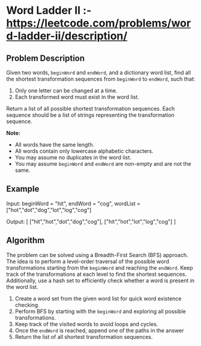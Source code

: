 # Word Ladder II :- https://leetcode.com/problems/word-ladder-ii/description/

## Problem Description

Given two words, `beginWord` and `endWord`, and a dictionary word list, find all the shortest transformation sequences from `beginWord` to `endWord`, such that:

1. Only one letter can be changed at a time.
2. Each transformed word must exist in the word list.

Return a list of all possible shortest transformation sequences. Each sequence should be a list of strings representing the transformation sequence.

**Note:**
- All words have the same length.
- All words contain only lowercase alphabetic characters.
- You may assume no duplicates in the word list.
- You may assume `beginWord` and `endWord` are non-empty and are not the same.

## Example

Input:
beginWord = "hit",
endWord = "cog",
wordList = ["hot","dot","dog","lot","log","cog"]

Output:
[
  ["hit","hot","dot","dog","cog"],
  ["hit","hot","lot","log","cog"]
]

## Algorithm

The problem can be solved using a Breadth-First Search (BFS) approach. The idea is to perform a level-order traversal of the possible word transformations starting from the `beginWord` and reaching the `endWord`. Keep track of the transformations at each level to find the shortest sequences. Additionally, use a hash set to efficiently check whether a word is present in the word list.

1. Create a word set from the given word list for quick word existence checking.
2. Perform BFS by starting with the `beginWord` and exploring all possible transformations.
3. Keep track of the visited words to avoid loops and cycles.
4. Once the `endWord` is reached, append one of the paths in the answer 
5. Return the list of all shortest transformation sequences.

